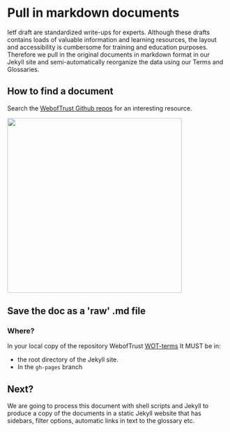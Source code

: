 # Pull in markdown documents

Ietf draft are standardized write-ups for experts. Although these drafts contains loads of valuable information and learning resources, the layout and accessibility is cumbersome for training and education purposes.
Therefore we pull in the original documents in markdown format in our Jekyll site and semi-automatically reorganize the data using our Terms and Glossaries.

## How to find a document
Search the [WebofTrust Github repos](https://github.com/WebOfTrust/ietf-keri/blob/main) for an interesting resource.

<img src="![](https://hackmd.io/_uploads/ByvtKgBls.png)" width="400">

## Save the doc as a 'raw' .md file

### Where?
In your local copy of the repository WebofTrust [WOT-terms](https://github.com/WebOfTrust/WOT-terms) It MUST be in:
- the root directory of the Jekyll site. 
- In the `gh-pages` branch

## Next?
We are going to process this document with shell scripts and Jekyll to produce a copy of the documents in a static Jekyll website that has sidebars, filter options, automatic links in text to the glossary etc.

